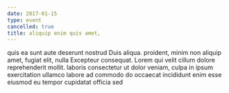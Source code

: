 ```yaml
---
date: 2017-01-15
type: event
cancelled: true
title: aliquip enim quis amet,
---
```

quis ea sunt aute deserunt nostrud Duis aliqua. proident, minim non aliquip amet, fugiat elit, nulla Excepteur consequat. Lorem qui velit cillum dolore reprehenderit mollit. laboris consectetur ut dolor veniam, culpa in ipsum exercitation ullamco labore ad commodo do occaecat incididunt enim esse eiusmod eu tempor cupidatat officia sed